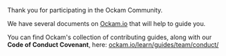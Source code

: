 Thank you for participating in the Ockam Community.

We have several documents on [Ockam.io](https://www.ockam.io/) that will help to guide you.

You can find Ockam's collection of contributing guides, along with our **Code of Conduct Covenant**, here:
[ockam.io/learn/guides/team/conduct/](https://www.ockam.io/learn/guides/team/conduct/)
